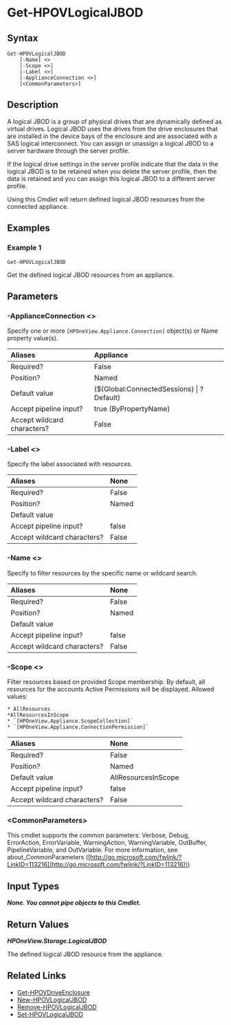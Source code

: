 ﻿---
description: Get defined logical JBODs.
---

# Get-HPOVLogicalJBOD

## Syntax

```text
Get-HPOVLogicalJBOD
    [-Name] <>
    [-Scope <>]
    [-Label <>]
    [-ApplianceConnection <>]
    [<CommonParameters>]
```

## Description

A logical JBOD is a group of physical drives that are dynamically defined as virtual drives. Logical JBOD uses the drives from the drive enclosures that are installed in the device bays of the enclosure and are associated with a SAS logical interconnect. You can assign or unassign a logical JBOD to a server hardware through the server profile.

If the logical drive settings in the server profile indicate that the data in the logical JBOD is to be retained when you delete the server profile, then the data is retained and you can assign this logical JBOD to a different server profile.

Using this Cmdlet will return defined logical JBOD resources from the connected appliance.

## Examples

###  Example 1 

```text
Get-HPOVLogicalJBOD
```

Get the defined logical JBOD resources from an appliance.

## Parameters

### -ApplianceConnection &lt;&gt;

Specify one or more `[HPOneView.Appliance.Connection]` object(s) or Name property value(s).

| Aliases | Appliance |
| :--- | :--- |
| Required? | False |
| Position? | Named |
| Default value | (${Global:ConnectedSessions} &vert; ? Default) |
| Accept pipeline input? | true (ByPropertyName) |
| Accept wildcard characters? | False |

### -Label &lt;&gt;

Specify the label associated with resources.

| Aliases | None |
| :--- | :--- |
| Required? | False |
| Position? | Named |
| Default value |  |
| Accept pipeline input? | false |
| Accept wildcard characters? | False |

### -Name &lt;&gt;

Specify to filter resources by the specific name or wildcard search.

| Aliases | None |
| :--- | :--- |
| Required? | False |
| Position? | Named |
| Default value |  |
| Accept pipeline input? | false |
| Accept wildcard characters? | False |

### -Scope &lt;&gt;

Filter resources based on provided Scope membership.  By default, all resources for the accounts Active Permissions will be displayed.  Allowed values:

    * AllResources
    *AllResourcesInScope
    * `[HPOneView.Appliance.ScopeCollection]`
    * `[HPOneView.Appliance.ConnectionPermission]`

| Aliases | None |
| :--- | :--- |
| Required? | False |
| Position? | Named |
| Default value | AllResourcesInScope |
| Accept pipeline input? | false |
| Accept wildcard characters? | False |

### &lt;CommonParameters&gt;

This cmdlet supports the common parameters: Verbose, Debug, ErrorAction, ErrorVariable, WarningAction, WarningVariable, OutBuffer, PipelineVariable, and OutVariable. For more information, see about\_CommonParameters \([http://go.microsoft.com/fwlink/?LinkID=113216](http://go.microsoft.com/fwlink/?LinkID=113216)\)

## Input Types

_**None.  You cannot pipe objects to this Cmdlet.**_

## Return Values

_**HPOneView.Storage.LogicalJBOD**_

The defined logical JBOD resource from the appliance.

## Related Links

* [Get-HPOVDriveEnclosure](get-hpovdriveenclosure.md)
* [New-HPOVLogicalJBOD](new-hpovlogicaljbod.md)
* [Remove-HPOVLogicalJBOD](remove-hpovlogicaljbod.md)
* [Set-HPOVLogicalJBOD](set-hpovlogicaljbod.md)

